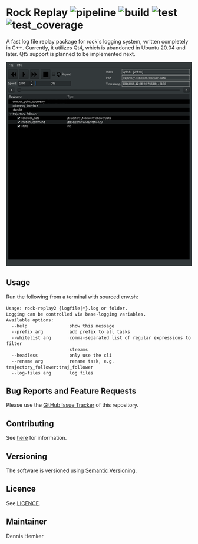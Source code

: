 # Rock Replay ![pipeline](https://git.hb.dfki.de/badge_server/rock-cpp/rock_replay/pipeline) ![build](https://git.hb.dfki.de/badge_server/rock-cpp/rock_replay/build) ![test](https://git.hb.dfki.de/badge_server/rock-cpp/rock_replay/test) ![test_coverage](https://git.hb.dfki.de/badge_server/rock-cpp/rock_replay/test_coverage)

A fast log file replay package for rock's logging system, written completely in C++. Currently, it utilizes Qt4, which is abandoned in Ubuntu 20.04 and later. Qt5 support is planned to be implemented next.

![](doc/rock_replay2.png)

## Usage
Run the following from a terminal with sourced env.sh:
```
Usage: rock-replay2 {logfile|*}.log or folder.
Logging can be controlled via base-logging variables.
Available options:
  --help                show this message
  --prefix arg          add prefix to all tasks
  --whitelist arg       comma-separated list of regular expressions to filter 
                        streams
  --headless            only use the cli
  --rename arg          rename task, e.g. trajectory_follower:traj_follower
  --log-files arg       log files
```

## Bug Reports and Feature Requests
Please use the [GitHub Issue Tracker](https://github.com/rock-cpp/rock_replay/issues) of this repository.

## Contributing
See [here](doc/CONTRIBUTING.md) for information.

## Versioning
The software is versioned using [Semantic Versioning](https://semver.org/).

## Licence
See [LICENCE](LICENCE).

## Maintainer
Dennis Hemker 




